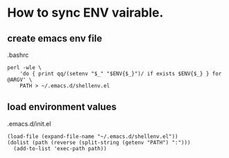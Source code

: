 # How to sync ENV vairable.

## create emacs env file
.bashrc
```
perl -wle \
    'do { print qq/(setenv "$_" "$ENV{$_}")/ if exists $ENV{$_} } for @ARGV' \
    PATH > ~/.emacs.d/shellenv.el

```

## load environment values
.emacs.d/init.el
```
(load-file (expand-file-name "~/.emacs.d/shellenv.el"))
(dolist (path (reverse (split-string (getenv "PATH") ":")))
  (add-to-list 'exec-path path))
```
